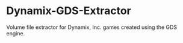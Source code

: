 # Dynamix-GDS-Extractor
Volume file extractor for Dynamix, Inc. games created using the GDS engine.
